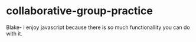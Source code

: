 # collaborative-group-practice

Blake- i enjoy javascript because there is so much functionallity you can do with it. 
